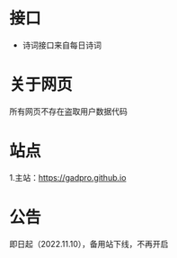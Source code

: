 # 接口
- 诗词接口来自每日诗词
# 关于网页
所有网页不存在盗取用户数据代码
# 站点
1.主站：https://gadpro.github.io
# 公告
即日起（2022.11.10），备用站下线，不再开启
